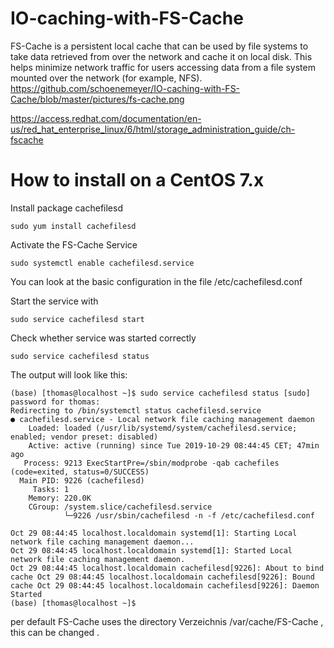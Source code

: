 # IO-caching-with-FS-Cache

FS-Cache is a persistent local cache that can be used by file systems to take data retrieved from over the network and cache it on local disk. This helps minimize network traffic for users accessing data from a file system mounted over the network (for example, NFS).    
https://github.com/schoenemeyer/IO-caching-with-FS-Cache/blob/master/pictures/fs-cache.png

https://access.redhat.com/documentation/en-us/red_hat_enterprise_linux/6/html/storage_administration_guide/ch-fscache


# How to install on a CentOS 7.x

Install package cachefilesd
```
sudo yum install cachefilesd
```
Activate the FS-Cache Service
```
sudo systemctl enable cachefilesd.service
```
You can look at the basic configuration in the file /etc/cachefilesd.conf

Start the service with 
```
sudo service cachefilesd start
```
Check whether service was started correctly
```
sudo service cachefilesd status
```
The output will look like this:
```
(base) [thomas@localhost ~]$ sudo service cachefilesd status [sudo] password for thomas:
Redirecting to /bin/systemctl status cachefilesd.service 
● cachefilesd.service - Local network file caching management daemon
    Loaded: loaded (/usr/lib/systemd/system/cachefilesd.service;
enabled; vendor preset: disabled)
    Active: active (running) since Tue 2019-10-29 08:44:45 CET; 47min ago
   Process: 9213 ExecStartPre=/sbin/modprobe -qab cachefiles (code=exited, status=0/SUCCESS)
  Main PID: 9226 (cachefilesd)
     Tasks: 1
    Memory: 220.0K
    CGroup: /system.slice/cachefilesd.service
            └─9226 /usr/sbin/cachefilesd -n -f /etc/cachefilesd.conf

Oct 29 08:44:45 localhost.localdomain systemd[1]: Starting Local network file caching management daemon...
Oct 29 08:44:45 localhost.localdomain systemd[1]: Started Local network file caching management daemon.
Oct 29 08:44:45 localhost.localdomain cachefilesd[9226]: About to bind cache Oct 29 08:44:45 localhost.localdomain cachefilesd[9226]: Bound cache Oct 29 08:44:45 localhost.localdomain cachefilesd[9226]: Daemon Started
(base) [thomas@localhost ~]$
```
per default FS-Cache uses the directory Verzeichnis /var/cache/FS-Cache , this can be changed .

